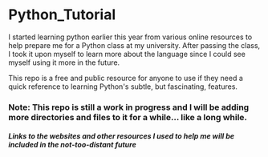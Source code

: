 # Python_Tutorial

I started learning python earlier this year from various online resources to help prepare me for a Python class at my university. 
After passing the class, I took it upon myself to learn more about the language since I could see myself using it more in the future.

This repo is a free and public resource for anyone to use if they need a quick reference to learning Python's subtle, but fascinating, features.

### Note: This repo is still a work in progress and I will be adding more directories and files to it for a while... like a long while. 

##### Links to the websites and other resources I used to help me will be included in the not-too-distant future
